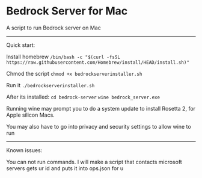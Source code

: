 # Bedrock Server for Mac

A script to run Bedrock server on Mac

----

Quick start:

Install homebrew
`/bin/bash -c "$(curl -fsSL https://raw.githubusercontent.com/Homebrew/install/HEAD/install.sh)"`

Chmod the script
`chmod +x bedrockserverinstaller.sh`

Run it
`./bedrockserverinstaller.sh`

After its installed:
`cd bedrock-server`
`wine bedrock_server.exe`

Running wine may prompt you to do a system update to install Rosetta 2, for Apple silicon Macs.

You may also have to go into privacy and security settings to allow wine to run

----
Known issues:

You can not run commands. I will make a script that contacts microsoft servers gets ur id and puts it into ops.json for u

